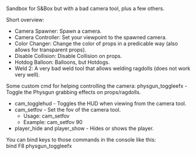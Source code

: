 Sandbox for S&Box but with a bad camera tool, plus a few others.

Short overview:
* Camera Spawner: Spawn a camera.
* Camera Controller: Set your viewpoint to the spawned camera.
* Color Changer: Change the color of props in a predicable way (also allows for transparent props).
* Disable Collision: Disable Collision on props.
* Hotdog Balloon: Balloons, but Hotdogs.
* Weld 2: A very bad weld tool that allows welding ragdolls (does not work very well).

Some custom cmd for helping controlling the camera:
physgun_toggleefx - Toggle the Physgun grabbing effects on props/ragdolls.

* cam_togglehud - Toggles the HUD when viewing from the camera tool.
* cam_setfov - Set the fov of the camera tool.
  * Usage: cam_setfov <number>
  * Example: cam_setfov 90
* player_hide and player_show - Hides or shows the player.
 
 You can bind keys to those commands in the console like this:  
 bind F8 physgun_toggleefx
